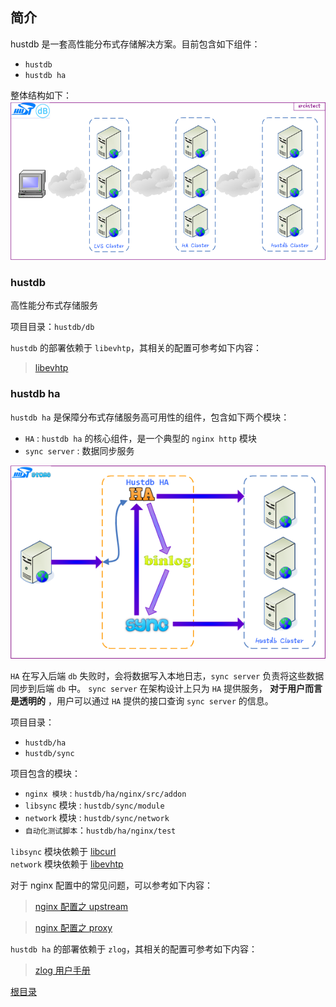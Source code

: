 简介
--

hustdb 是一套高性能分布式存储解决方案。目前包含如下组件：

* `hustdb`
* `hustdb ha`

整体结构如下：  
![architect](../../res/architect.png)

### hustdb ###

高性能分布式存储服务

项目目录：`hustdb/db`

`hustdb` 的部署依赖于 `libevhtp`，其相关的配置可参考如下内容：
> [libevhtp](http://ellzey.github.io/libevhtp/)

### hustdb ha ###

`hustdb ha` 是保障分布式存储服务高可用性的组件，包含如下两个模块：  

* `HA` : `hustdb ha` 的核心组件，是一个典型的 `nginx http` 模块
* `sync server` : 数据同步服务

![ha](../../../../../res/ha.png)

`HA` 在写入后端 `db` 失败时，会将数据写入本地日志，`sync server` 负责将这些数据同步到后端 `db` 中。 `sync server` 在架构设计上只为 `HA` 提供服务， **对于用户而言是透明的** ，用户可以通过 `HA` 提供的接口查询 `sync server` 的信息。

项目目录：

* `hustdb/ha`
* `hustdb/sync`

项目包含的模块：

* `nginx 模块` : `hustdb/ha/nginx/src/addon`
* `libsync` 模块 : `hustdb/sync/module`
* `network` 模块 : `hustdb/sync/network`
* `自动化测试脚本`：`hustdb/ha/nginx/test`

`libsync` 模块依赖于 [libcurl](https://curl.haxx.se)  
`network` 模块依赖于 [libevhtp](https://github.com/ellzey/libevhtp)

对于 nginx 配置中的常见问题，可以参考如下内容：

> [nginx 配置之 upstream](http://nginx.org/en/docs/http/ngx_http_upstream_module.html)

> [nginx 配置之 proxy](http://nginx.org/en/docs/http/ngx_http_proxy_module.html)

`hustdb ha` 的部署依赖于 `zlog`，其相关的配置可参考如下内容：
> [zlog 用户手册](https://hardysimpson.github.io/zlog/UsersGuide-CN.html)

[根目录](../index.md)